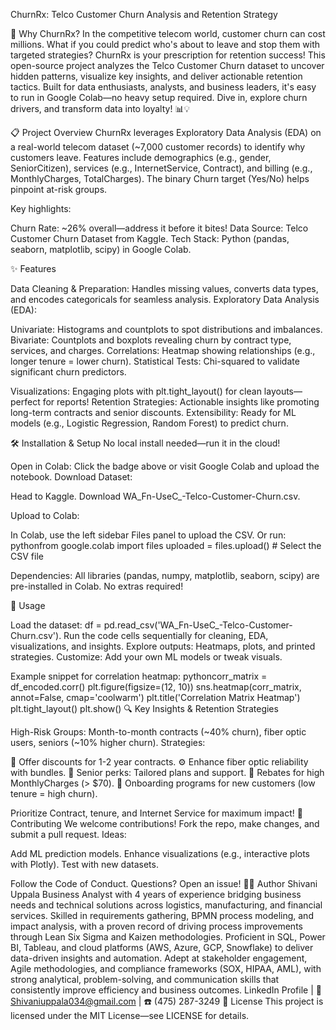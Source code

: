 ChurnRx: Telco Customer Churn Analysis and Retention Strategy

🚀 Why ChurnRx?
In the competitive telecom world, customer churn can cost millions. What if you could predict who's about to leave and stop them with targeted strategies? ChurnRx is your prescription for retention success! This open-source project analyzes the Telco Customer Churn dataset to uncover hidden patterns, visualize key insights, and deliver actionable retention tactics. Built for data enthusiasts, analysts, and business leaders, it's easy to run in Google Colab—no heavy setup required. Dive in, explore churn drivers, and transform data into loyalty! 📊💡

📋 Project Overview
ChurnRx leverages Exploratory Data Analysis (EDA) on a real-world telecom dataset (~7,000 customer records) to identify why customers leave. Features include demographics (e.g., gender, SeniorCitizen), services (e.g., InternetService, Contract), and billing (e.g., MonthlyCharges, TotalCharges). The binary Churn target (Yes/No) helps pinpoint at-risk groups.

Key highlights:

Churn Rate: ~26% overall—address it before it bites!
Data Source: Telco Customer Churn Dataset from Kaggle.
Tech Stack: Python (pandas, seaborn, matplotlib, scipy) in Google Colab.

✨ Features

Data Cleaning & Preparation: Handles missing values, converts data types, and encodes categoricals for seamless analysis.
Exploratory Data Analysis (EDA):

Univariate: Histograms and countplots to spot distributions and imbalances.
Bivariate: Countplots and boxplots revealing churn by contract type, services, and charges.
Correlations: Heatmap showing relationships (e.g., longer tenure = lower churn).
Statistical Tests: Chi-squared to validate significant churn predictors.


Visualizations: Engaging plots with plt.tight_layout() for clean layouts—perfect for reports!
Retention Strategies: Actionable insights like promoting long-term contracts and senior discounts.
Extensibility: Ready for ML models (e.g., Logistic Regression, Random Forest) to predict churn.

🛠️ Installation & Setup
No local install needed—run it in the cloud!

Open in Colab: Click the badge above or visit Google Colab and upload the notebook.
Download Dataset:

Head to Kaggle.
Download WA_Fn-UseC_-Telco-Customer-Churn.csv.


Upload to Colab:

In Colab, use the left sidebar Files panel to upload the CSV.
Or run:
pythonfrom google.colab import files
uploaded = files.upload()  # Select the CSV file



Dependencies: All libraries (pandas, numpy, matplotlib, seaborn, scipy) are pre-installed in Colab. No extras required!

📖 Usage

Load the dataset: df = pd.read_csv('WA_Fn-UseC_-Telco-Customer-Churn.csv').
Run the code cells sequentially for cleaning, EDA, visualizations, and insights.
Explore outputs: Heatmaps, plots, and printed strategies.
Customize: Add your own ML models or tweak visuals.

Example snippet for correlation heatmap:
pythoncorr_matrix = df_encoded.corr()
plt.figure(figsize=(12, 10))
sns.heatmap(corr_matrix, annot=False, cmap='coolwarm')
plt.title('Correlation Matrix Heatmap')
plt.tight_layout()
plt.show()
🔍 Key Insights & Retention Strategies

High-Risk Groups: Month-to-month contracts (~40% churn), fiber optic users, seniors (~10% higher churn).
Strategies:

🎁 Offer discounts for 1-2 year contracts.
⚙️ Enhance fiber optic reliability with bundles.
👴 Senior perks: Tailored plans and support.
💸 Rebates for high MonthlyCharges (> $70).
👋 Onboarding programs for new customers (low tenure = high churn).



Prioritize Contract, tenure, and Internet Service for maximum impact!
🤝 Contributing
We welcome contributions! Fork the repo, make changes, and submit a pull request. Ideas:

Add ML prediction models.
Enhance visualizations (e.g., interactive plots with Plotly).
Test with new datasets.

Follow the Code of Conduct. Questions? Open an issue!
👨‍💼 Author
Shivani Uppala
Business Analyst with 4 years of experience bridging business needs and technical solutions across logistics, manufacturing, and financial services. Skilled in requirements gathering, BPMN process modeling, and impact analysis, with a proven record of driving process improvements through Lean Six Sigma and Kaizen methodologies. Proficient in SQL, Power BI, Tableau, and cloud platforms (AWS, Azure, GCP, Snowflake) to deliver data-driven insights and automation. Adept at stakeholder engagement, Agile methodologies, and compliance frameworks (SOX, HIPAA, AML), with strong analytical, problem-solving, and communication skills that consistently improve efficiency and business outcomes.
LinkedIn Profile | 📧 Shivaniuppala034@gmail.com | ☎️ (475) 287-3249
📜 License
This project is licensed under the MIT License—see LICENSE for details.
